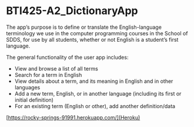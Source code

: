 # BTI425-A2_DictionaryApp

The app’s purpose is to define or translate the English-language terminology we use in the computer programming courses in the School of SDDS, for use by all students, whether or not English is a student’s first language.

The general functionality of the user app includes:

- View and browse a list of all terms
- Search for a term in English
- View details about a term, and its meaning in English and in other languages
- Add a new term, English, or in another language (including its first or initial definition)
- For an existing term (English or other), add another definition/data

[https://rocky-springs-91991.herokuapp.com/](Heroku)
